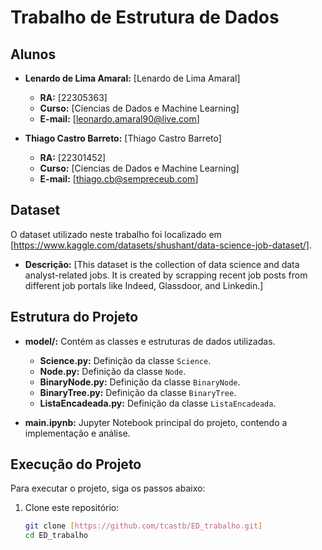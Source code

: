 # Trabalho de Estrutura de Dados

## Alunos
- **Lenardo de Lima Amaral:** [Lenardo de Lima Amaral]
  - **RA:** [22305363]
  - **Curso:** [Ciencias de Dados e Machine Learning]
  - **E-mail:** [leonardo.amaral90@live.com]

- **Thiago Castro Barreto:** [Thiago Castro Barreto]
  - **RA:** [22301452]
  - **Curso:** [Ciencias de Dados e Machine Learning]
  - **E-mail:** [thiago.cb@sempreceub.com]

## Dataset
O dataset utilizado neste trabalho foi localizado em [https://www.kaggle.com/datasets/shushant/data-science-job-dataset/].
- **Descrição:** [This dataset is the collection of data science and data analyst-related jobs. It is created by scrapping recent job posts from different job portals like Indeed, Glassdoor, and Linkedin.]

## Estrutura do Projeto
- **model/:** Contém as classes e estruturas de dados utilizadas.
  - **Science.py:** Definição da classe `Science`.
  - **Node.py:** Definição da classe `Node`.
  - **BinaryNode.py:** Definição da classe `BinaryNode`.
  - **BinaryTree.py:** Definição da classe `BinaryTree`.
  - **ListaEncadeada.py:** Definição da classe `ListaEncadeada`.

- **main.ipynb:** Jupyter Notebook principal do projeto, contendo a implementação e análise.

## Execução do Projeto
Para executar o projeto, siga os passos abaixo:

1. Clone este repositório:
   ```bash
   git clone [https://github.com/tcastb/ED_trabalho.git]
   cd ED_trabalho